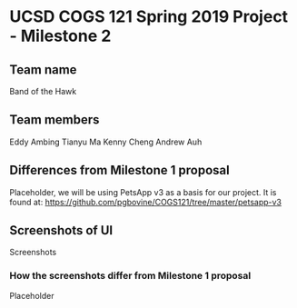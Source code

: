 # UCSD COGS 121 Spring 2019 Project - Milestone 2
## Team name
Band of the Hawk
## Team members
Eddy Ambing
Tianyu Ma
Kenny Cheng
Andrew Auh
## Differences from Milestone 1 proposal
Placeholder, we will be using PetsApp v3 as a basis for our project.
It is found at: https://github.com/pgbovine/COGS121/tree/master/petsapp-v3
## Screenshots of UI
Screenshots
### How the screenshots differ from Milestone 1 proposal
Placeholder
